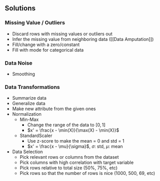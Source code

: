 ## Solutions
### Missing Value / Outliers
- Discard rows with missing values or outliers out
- Infer the missing value from neighboring data ([[Data Amputation]])
- Fill/change with a zero/constant
- Fill with mode for categorical data
### Data Noise 
- Smoothing
### Data Transformations
- Summarize data
- Generalize data
- Make new attribute from the given ones
- Normalization
	- Min-Max
		- Change the range of the data to $[0, 1]$
		- $x' = \frac{x - \min(X)}{\max(X) - \min(X)}$
	- StandardScaler
		- Use z-score to make the mean = 0 and std = 1
		- $x' = \frac{x - \mu}{\sigma}$, $\sigma$: std, $\mu$: mean 
- Data Selection
	- Pick relevant rows or columns from the dataset
	- Pick columns with high correlation with target variable 
	- Pick rows relative to total size (50%, 75%, etc)
	- Pick rows so that the number of rows is nice (1000, 500, 69, etc)